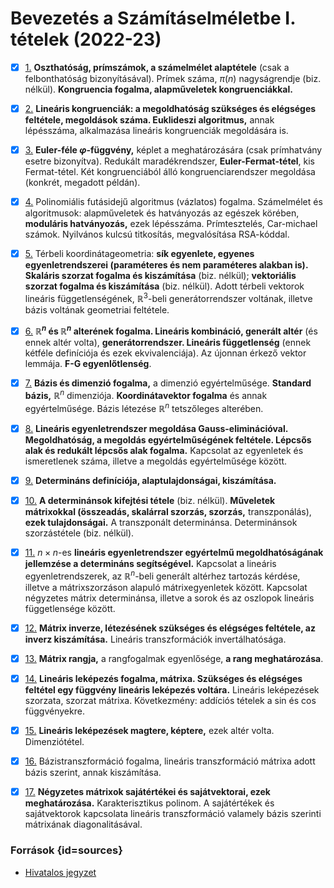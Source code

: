 # Bevezetés a Számításelméletbe I. tételek (2022-23)

- [x] [1.](1.md)  **Oszthatóság, prímszámok, a számelmélet alaptétele** (csak a felbonthatóság bizonyításával). Prímek száma, $π(n)$ nagyságrendje (biz. nélkül). **Kongruencia fogalma, alapműveletek kongruenciákkal.**

- [x] [2.](2.md) **Lineáris kongruenciák: a megoldhatóság szükséges és elégséges feltétele, megoldások száma. Euklideszi algoritmus,** annak lépésszáma, alkalmazása lineáris kongruenciák megoldására is.

- [x] [3.](3.md) **Euler-féle $\varphi$-függvény,** képlet a meghatározására (csak prímhatvány esetre bizonyítva). Redukált maradékrendszer, **Euler-Fermat-tétel**, kis Fermat-tétel. Két kongruenciából álló kongruenciarendszer megoldása (konkrét, megadott példán).

- [x] [4.](4.md) Polinomiális futásidejű algoritmus (vázlatos) fogalma. Számelmélet és algoritmusok: alapműveletek és hatványozás az egészek körében, **moduláris hatványozás,** ezek lépésszáma. Prímtesztelés, Car-michael számok. Nyilvános kulcsú titkosítás, megvalósítása RSA-kóddal.

- [x] [5.](5.md) Térbeli koordinátageometria: **sík egyenlete, egyenes egyenletrendszerei (paraméteres és nem paraméteres alakban is). Skaláris szorzat fogalma és kiszámítása** (biz. nélkül); **vektoriális szorzat fogalma és kiszámítása** (biz. nélkül). Adott térbeli vektorok lineáris függetlenségének, $\mathbb{R}^3$-beli generátorrendszer voltának, illetve bázis voltának geometriai feltétele.

- [x] [6.](6.md) **$\mathbb{R}^n$ és $\mathbb{R}^n$ alterének fogalma. Lineáris kombináció, generált altér** (és ennek altér volta), **generátorrendszer. Lineáris függetlenség** (ennek kétféle definíciója és ezek ekvivalenciája). Az újonnan érkező vektor lemmája. **F-G egyenlőtlenség**.

- [x] [7.](7.md) **Bázis és dimenzió fogalma,** a dimenzió egyértelműsége. **Standard bázis,** $\mathbb{R}^n$ dimenziója. **Koordinátavektor fogalma** és annak egyértelműsége. Bázis létezése $\mathbb{R}^n$ tetszőleges alterében.

- [x] [8.](8.md) **Lineáris egyenletrendszer megoldása Gauss-eliminációval. Megoldhatóság, a megoldás egyértelműségének feltétele. Lépcsős alak és redukált lépcsős alak fogalma.** Kapcsolat az egyenletek és ismeretlenek száma, illetve a megoldás egyértelműsége között.

- [x] [9.](9.md) **Determináns definíciója, alaptulajdonságai, kiszámítása.**

- [x] [10.](10.md) **A determinánsok kifejtési tétele** (biz. nélkül). **Műveletek mátrixokkal (összeadás, skalárral szorzás, szorzás,** transzponálás), **ezek tulajdonságai.** A transzponált determinánsa. Determinánsok szorzástétele (biz. nélkül).

- [x] [11.](11.md) $n × n$-es **lineáris egyenletrendszer egyértelmű megoldhatóságának jellemzése a determináns segítségével.** Kapcsolat a lineáris egyenletrendszerek, az $\mathbb{R}^n$-beli generált altérhez tartozás kérdése, illetve a mátrixszorzáson alapuló mátrixegyenletek között. Kapcsolat négyzetes mátrix determinánsa, illetve a sorok és az oszlopok lineáris függetlensége között.

- [x] [12.](12.md) **Mátrix inverze, létezésének szükséges és elégséges feltétele, az inverz kiszámítása.** Lineáris transzformációk invertálhatósága.

- [x] [13.](13.md) **Mátrix rangja,** a rangfogalmak egyenlősége, **a rang meghatározása**.

- [x] [14.](14.md) **Lineáris leképezés fogalma, mátrixa. Szükséges és elégséges feltétel egy függvény lineáris leképezés voltára.** Lineáris leképezések szorzata, szorzat mátrixa. Következmény: addíciós tételek a sin és cos függvényekre.

- [x] [15.](15.md) **Lineáris leképezések magtere, képtere,** ezek altér volta. Dimenziótétel.

- [x] [16.](16.md) Bázistranszformáció fogalma, lineáris transzformáció mátrixa adott bázis szerint, annak kiszámítása.

- [x] [17.](17.md) **Négyzetes mátrixok sajátértékei és sajátvektorai, ezek meghatározása.** Karakterisztikus polinom. A sajátértékek és sajátvektorok kapcsolata lineáris transzformáció valamely bázis szerinti mátrixának diagonalitásával.

### Források {id=sources}
- [Hivatalos jegyzet](https://cs.bme.hu/bsz1/jegyzet/bsz1_jegyzet.pdf)